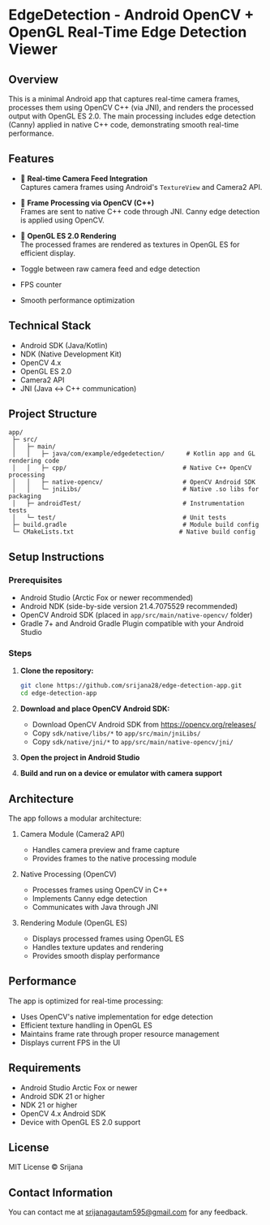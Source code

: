 # EdgeDetection - Android OpenCV + OpenGL Real-Time Edge Detection Viewer

## Overview

This is a minimal Android app that captures real-time camera frames, processes them using OpenCV C++ (via JNI), and renders the processed output with OpenGL ES 2.0. The main processing includes edge detection (Canny) applied in native C++ code, demonstrating smooth real-time performance.

## Features

- 📸 **Real-time Camera Feed Integration**  
  Captures camera frames using Android's `TextureView` and Camera2 API.

- 🔁 **Frame Processing via OpenCV (C++)**  
  Frames are sent to native C++ code through JNI. Canny edge detection is applied using OpenCV.

- 🎨 **OpenGL ES 2.0 Rendering**  
  The processed frames are rendered as textures in OpenGL ES for efficient display.

- Toggle between raw camera feed and edge detection
- FPS counter
- Smooth performance optimization

## Technical Stack

- Android SDK (Java/Kotlin)
- NDK (Native Development Kit)
- OpenCV 4.x
- OpenGL ES 2.0
- Camera2 API
- JNI (Java ↔ C++ communication)

## Project Structure

```
app/
 ├─ src/
 │   ├─ main/
 │   │   ├─ java/com/example/edgedetection/      # Kotlin app and GL rendering code
 │   │   ├─ cpp/                                # Native C++ OpenCV processing
 │   │   ├─ native-opencv/                      # OpenCV Android SDK
 │   │   └─ jniLibs/                            # Native .so libs for packaging
 │   ├─ androidTest/                            # Instrumentation tests
 │   └─ test/                                   # Unit tests
 ├─ build.gradle                                # Module build config
 └─ CMakeLists.txt                             # Native build config
```

## Setup Instructions

### Prerequisites

- Android Studio (Arctic Fox or newer recommended)  
- Android NDK (side-by-side version 21.4.7075529 recommended)  
- OpenCV Android SDK (placed in `app/src/main/native-opencv/` folder)  
- Gradle 7+ and Android Gradle Plugin compatible with your Android Studio

### Steps

1. **Clone the repository:**
   ```bash
   git clone https://github.com/srijana28/edge-detection-app.git
   cd edge-detection-app
   ```

2. **Download and place OpenCV Android SDK:**
   - Download OpenCV Android SDK from https://opencv.org/releases/
   - Copy `sdk/native/libs/*` to `app/src/main/jniLibs/`
   - Copy `sdk/native/jni/*` to `app/src/main/native-opencv/jni/`

3. **Open the project in Android Studio**

4. **Build and run on a device or emulator with camera support**

## Architecture

The app follows a modular architecture:

1. Camera Module (Camera2 API)
   - Handles camera preview and frame capture
   - Provides frames to the native processing module

2. Native Processing (OpenCV)
   - Processes frames using OpenCV in C++
   - Implements Canny edge detection
   - Communicates with Java through JNI

3. Rendering Module (OpenGL ES)
   - Displays processed frames using OpenGL ES
   - Handles texture updates and rendering
   - Provides smooth display performance

## Performance

The app is optimized for real-time processing:
- Uses OpenCV's native implementation for edge detection
- Efficient texture handling in OpenGL ES
- Maintains frame rate through proper resource management
- Displays current FPS in the UI

## Requirements

- Android Studio Arctic Fox or newer
- Android SDK 21 or higher
- NDK 21 or higher
- OpenCV 4.x Android SDK
- Device with OpenGL ES 2.0 support

## License

MIT License © Srijana

## Contact Information

You can contact me at srijanagautam595@gmail.com for any feedback.
